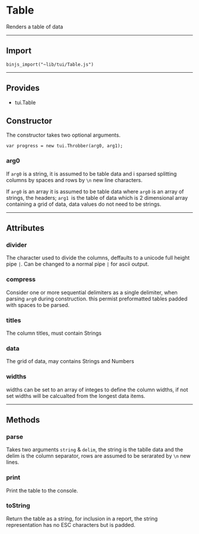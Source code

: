 # Table

Renders a table of data

----------------------------

## Import

`binjs_import("~lib/tui/Table.js")`

-----------------------

## Provides

* tui.Table


## Constructor

The constructor takes two optional arguments.

    var progress = new tui.Throbber(arg0, arg1);
    
### arg0 

If `arg0` is a string, it is assumed to be table data and i sparsed splitting columns by spaces and rows by `\n` new line characters.

If `arg0` is an array it is assumed to be table data where `arg0` is an array of strings, the headers; `arg1 `is the table of data which is 2 dimensional array containing a grid of data, data values do not need to be strings.

-----------------------

## Attributes

### divider

The character used to divide the columns, deffaults to a unicode full height pipe `|`.  Can be changed to a normal pipe `|` for ascii output.

### compress 

Consider one or more sequential delimiters as a single delimiter, when parsing `arg0` during construction.  this permist preformatted tables padded with spaces to be parsed.

### titles 

The column titles, must contain Strings

### data

The grid of data, may contains Strings and Numbers


### widths

widths can be set to an array of integes to define the column widths, if not set widths will be calcualted from the longest data items.

-----------------------

## Methods

### parse

Takes two arguments  `string` & `delim`,  the string is the tablle data and the delim is the column separator, rows are assumed to be serarated by `\n` new lines.

### print

Print the table to the console.

### toString

Return the table as a string, for inclusion in a report, the string representation has no ESC characters but is padded.

    